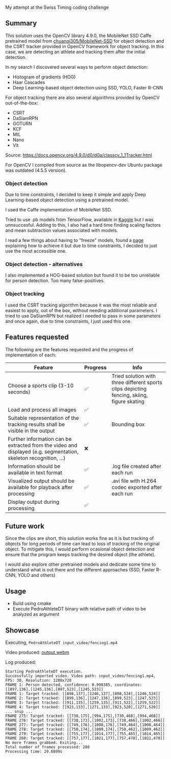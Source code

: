 My attempt at the Swiss Timing coding challenge

## Summary
This solution uses the OpenCV library 4.9.0, the MobileNet SSD Caffe pretrained model from [chuanqi305/MobileNet-SSD](https://github.com/chuanqi305/MobileNet-SSD) for object detection and the CSRT tracker provided in OpenCV framework for object tracking.
In this case, we are detecting an athlete and tracking them after the initial detection.

In my search I discovered several ways to perform object detection:
* Histogram of gradients (HOG)
* Haar Cascades
* Deep Learning-based object detection using SSD, YOLO, Faster R-CNN

For object tracking there are also several algorithms provided by OpenCV out-of-the-box:
* CSRT
* DaSiamRPN
* GOTURN
* KCF
* MIL
* Nano
* Vit

Source: https://docs.opencv.org/4.9.0/d0/d0a/classcv_1_1Tracker.html

For OpenCV I compiled from source as the libopencv-dev Ubuntu package was outdated (4.5.5 version).

### Object detection

Due to time constraints, I decided to keep it simple and apply Deep Learning-based object detection using a pretrained model.

I used the Caffe implementation of MobileNet SSD. 

Tried to use .pb models from TensorFlow, available in [Kaggle](https://www.kaggle.com/models?task=16686&publisher=tensorflow) but I was unnsuccesful. Adding to this, I also had a hard time finding scaling factors and mean subtraction values associated with models.

I read a few things about having to "freeze" models, found a [page](https://docs.opencv.org/4.x/d1/d8f/tf_cls_tutorial_dnn_conversion.html) explaining how to achieve it but due to time constraints, I decided to just use the most accessible one.

### Object detection - alternatives
I also implemented a HOG-based solution but found it to be too unreliable for person detection. Too many false-positives.

### Object tracking
I used the CSRT tracking algorithm because it was the most reliable and easiest to apply, out of the box, without needing additional parameters.
I tried to use DaSiamRPN but realized I needed to pass in some parameters and once again, due to time constraints, I just used this one.


## Features requested
The following are the features requested and the progress of implementation of each:

|Feature|Progress|Info|
|---|---|---|
|Choose a sports clip (3-10 seconds)|✅|Tried solution with three different sports clips depicting fencing, skiing, figure skating|
|Load and process all images|✅|
|Suitable representation of the tracking results shall be visible in the output |✅|Bounding box|
|Further information can be extracted from the video and displayed (e.g. segmentation, skeleton recognition, ...)|❌|
|Information should be available in text format|✅|.log file created after each run|
|Visualized output should be available for playback after processing|✅|.avi file with H.264 codec exported after each run|
|Display output during processing|✅|


## Future work
Since the clips are short, this solution works fine as it is but tracking of objects for long periods of time can lead to loss of tracking of the original object. To mitigate this, I would perform ocasional object detection and ensure that the program keeps tracking the desired object (the athlete).

I would also explore other pretrained models and dedicate some time to understand what is out there and the different approaches (SSD, Faster R-CNN, YOLO and others)

## Usage
* Build using cmake
* Execute PedroAthleteDT binary with relative path of video to be analyzed as argument

## Showcase

Executing,
`PedroAthleteDT input_video/fencing1.mp4`

Video produced:
[output.webm](https://github.com/PedroM25/SwissTimingExercise/assets/40021588/60b10b54-04a5-4628-a427-87cf89c82bcb)


Log produced:
```log
Starting PedroAthleteDT execution.
Successfully imported video. Video path: input_video/fencing1.mp4, FPS: 30, Resolution: 1280x720
FRAME 1: Person detected, confidence: 0.998385, coordinates: [[897,136],[1245,136],[897,523],[1245,523]]
FRAME 1: Target tracked: [[898,137],[1246,137],[898,524],[1246,524]]
FRAME 2: Target tracked: [[899,136],[1247,136],[899,523],[1247,523]]
FRAME 3: Target tracked: [[911,135],[1259,135],[911,522],[1259,522]]
FRAME 4: Target tracked: [[923,133],[1271,133],[923,520],[1271,520]]
... snip ...
FRAME 275: Target tracked: [[730,175],[994,175],[730,468],[994,468]]
FRAME 276: Target tracked: [[738,173],[1002,173],[738,466],[1002,466]]
FRAME 277: Target tracked: [[749,176],[1008,176],[749,464],[1008,464]]
FRAME 278: Target tracked: [[750,174],[1009,174],[750,462],[1009,462]]
FRAME 279: Target tracked: [[755,177],[1014,177],[755,465],[1014,465]]
FRAME 280: Target tracked: [[757,177],[1021,177],[757,470],[1021,470]]
No more frames grabbed. Exiting...
Total number of frames processed: 280
Processing time: 29.6899s

```
